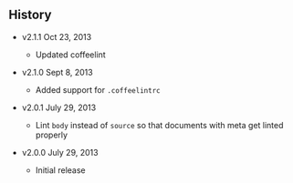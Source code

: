 ## History

- v2.1.1 Oct 23, 2013
  - Updated coffeelint

- v2.1.0 Sept 8, 2013
  - Added support for `.coffeelintrc`

- v2.0.1 July 29, 2013
  - Lint `body` instead of `source` so that documents with meta get linted properly

- v2.0.0 July 29, 2013
  - Initial release
